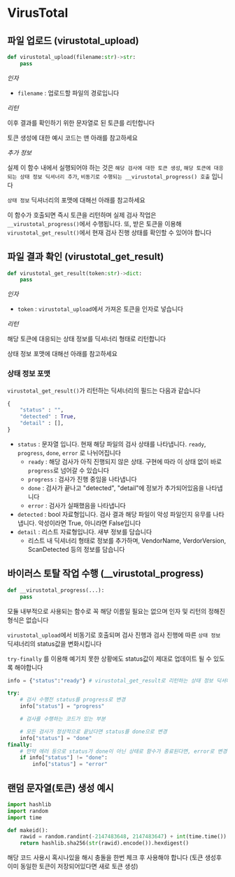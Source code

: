 # VirusTotal

## 파일 업로드 (virustotal_upload)

```python
def virustotal_upload(filename:str)->str:
    pass
```

*인자*

- `filename` : 업로드할 파일의 경로입니다

*리턴*

이후 결과를 확인하기 위한 문자열로 된 토큰를 리턴합니다

토큰 생성에 대한 예시 코드는 맨 아래를 참고하세요

*추가 정보*

실제 이 함수 내에서 실행되어야 하는 것은 `해당 검사에 대한 토큰 생성`, `해당 토큰에 대응되는 상태 정보 딕셔너리 추가`, `비동기로 수행되는 __virustotal_progress() 호출` 입니다

`상태 정보` 딕셔너리의 포맷에 대해선 아래를 참고하세요

이 함수가 호출되면 즉시 토큰을 리턴하며 실제 검사 작업은 `__virustotal_progress()`에서 수행됩니다. 또, 받은 토큰을 이용해 `virustotal_get_result()`에서 현재 검사 진행 상태를 확인할 수 있어야 합니다

## 파일 결과 확인 (virustotal_get_result)

```python
def virustotal_get_result(token:str)->dict:
    pass
```

*인자*

- `token` : `virustotal_upload`에서 가져온 토큰을 인자로 넣습니다

*리턴*

해당 토큰에 대응되는 상태 정보를 딕셔너리 형태로 리턴합니다

상태 정보 포맷에 대해선 아래를 참고하세요

### 상태 정보 포맷

`virustotal_get_result()`가 리턴하는 딕셔너리의 필드는 다음과 같습니다

```python
{
    "status" : "", 
    "detected" : True,
    "detail" : [], 
}
```

- `status` : 문자열 입니다. 현재 해당 파일의 검사 상태를 나타냅니다. `ready`, `progress`, `done`, `error` 로 나뉘어집니다
    - `ready` : 해당 검사가 아직 진행되지 않은 상태. 구현에 따라 이 상태 없이 바로 `progress`로 넘어갈 수 있습니다
    - `progress` : 검사가 진행 중임을 나타냅니다
    - `done` : 검사가 끝나고 "detected", "detail"에 정보가 추가되어있음을 나타냅니다
    - `error` : 검사가 실패했음을 나타냅니다
- `detected` : bool 자료형입니다. 검사 결과 해당 파일이 악성 파일인지 유무를 나타냅니다. 악성이라면 True, 아니라면 False입니다
- `detail` : 리스트 자료형입니다. 새부 정보를 담습니다
    - 리스트 내 딕셔너리 형태로 정보를 추가하며, VendorName, VerdorVersion, ScanDetected 등의 정보를 담습니다


## 바이러스 토탈 작업 수행 (__virustotal_progress)

```python
def __virustotal_progress(...):
    pass
```

모듈 내부적으로 사용되는 함수로 꼭 해당 이름일 필요는 없으며 인자 및 리턴의 정해진 형식은 없습니다

`virustotal_upload`에서 비동기로 호출되며 검사 진행과 검사 진행에 따른 `상태 정보` 딕셔너리의 status값을 변화시킵니다

`try-finally` 를 이용해 예기치 못한 상황에도 status값이 제대로 업데이트 될 수 있도록 해야합니다

```python
info = {"status":"ready"} # virustotal_get_result로 리턴하는 상태 정보 딕셔너리라 가정

try:
    # 검사 수행전 status를 progress로 변경
    info["status"] = "progress"

    # 검사를 수행하는 코드가 있는 부분

    # 모든 검사가 정상적으로 끝났다면 status를 done으로 변경
    info["status"] = "done"
finally:
    # 만약 에러 등으로 status가 done이 아닌 상태로 함수가 종료된다면, error로 변경
    if info["status"] != "done":
        info["status"] = "error"
```

## 랜덤 문자열(토큰) 생성 예시

```python
import hashlib
import random
import time

def makeid():
    rawid = random.randint(-2147483648, 2147483647) + int(time.time())
    return hashlib.sha256(str(rawid).encode()).hexdigest()
```

해당 코드 사용시 혹시나있을 해시 충돌을 한번 체크 후 사용해야 합니다 (토큰 생성후 이미 동일한 토큰이 저장되어있다면 새로 토큰 생성)